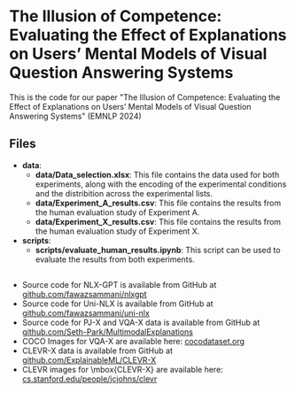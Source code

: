 # The Illusion of Competence: Evaluating the Effect of Explanations on Users’ Mental Models of Visual Question Answering Systems

This is the code for our paper "The Illusion of Competence: Evaluating the Effect of Explanations on Users’ Mental Models of Visual Question Answering Systems" (EMNLP 2024)

## Files
- **data**: 
  - **data/Data_selection.xlsx**: This file contains the data used for both experiments, along with the encoding of the experimental conditions and the distribition across the experimental lists.
  - **data/Experiment_A_results.csv**: This file contains the results from the human evaluation study of Experiment A.
  - **data/Experiment_X_results.csv**: This file contains the results from the human evaluation study of Experiment X.
- **scripts**: 
  - **scripts/evaluate_human_results.ipynb**: This script can be used to evaluate the results from both experiments. 


## 
-  Source code for NLX-GPT is available from GitHub at [github.com/fawazsammani/nlxgpt](https://github.com/fawazsammani/nlxgpt)
-  Source code for Uni-NLX is available from GitHub at [github.com/fawazsammani/uni-nlx](https://github.com/fawazsammani/uni-nlx)
-  Source code for PJ-X and VQA-X data is available from GitHub at [github.com/Seth-Park/MultimodalExplanations](https://github.com/Seth-Park/MultimodalExplanations)
-  COCO Images for VQA-X are available here: [cocodataset.org](https://cocodataset.org/#home)
-  CLEVR-X data is available from GitHub at [github.com/ExplainableML/CLEVR-X](https://github.com/ExplainableML/CLEVR-X)
-  CLEVR images for \mbox{CLEVR-X} are available here: [cs.stanford.edu/people/jcjohns/clevr](https://cs.stanford.edu/people/jcjohns/clevr/)
